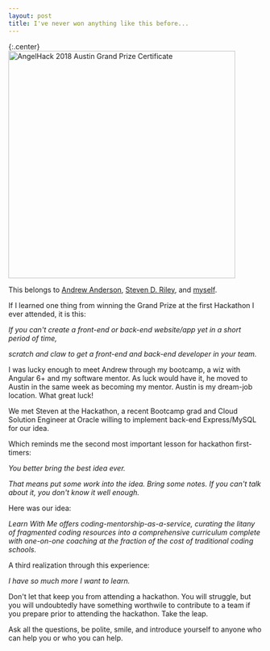 ```yaml
---
layout: post
title: I've never won anything like this before...
---
```


{:.center}
<img src="/img/AngelHack_certificate.png" alt="AngelHack 2018 Austin Grand Prize Certificate" style="width: 450px;"/>

This belongs to [Andrew Anderson](https://www.linkedin.com/in/andrew-anderson-63b264131/), [Steven D. Riley](https://www.linkedin.com/in/steven-riley-ab32661b/), and [myself](https://www.linkedin.com/in/andrewneidley/).

If I learned one thing from winning the Grand Prize at the first Hackathon I ever attended, it is this:

_If you can't create a front-end or back-end website/app yet in a short period of time,_

_scratch and claw to get a front-end and back-end developer in your team._

I was lucky enough to meet Andrew through my bootcamp, a wiz with Angular 6+ and my software mentor. As luck would have it, he moved to Austin in the same week as becoming my mentor. Austin is my dream-job location. What great luck!

We met Steven at the Hackathon, a recent Bootcamp grad and Cloud Solution Engineer at Oracle willing to implement back-end Express/MySQL for our idea.

Which reminds me the second most important lesson for hackathon first-timers:

_You better bring the best idea ever._

_That means put some work into the idea. Bring some notes. If you can't talk about it, you don't know it well enough._

Here was our idea:

_Learn With Me offers coding-mentorship-as-a-service, curating the litany of fragmented coding resources into a comprehensive curriculum complete with one-on-one coaching at the fraction of the cost of traditional coding schools._

A third realization through this experience:

_I have so much more I want to learn._

Don't let that keep you from attending a hackathon. You will struggle, but you will undoubtedly have something worthwile to contribute to a team if you prepare prior to attending the hackathon. Take the leap.

Ask all the questions, be polite, smile, and introduce yourself to anyone who can help you or who you can help.
